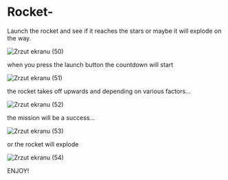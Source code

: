 # Rocket-
 Launch the rocket and see if it reaches the stars or maybe it will explode on the way.

![Zrzut ekranu (50)](https://github.com/Sparrow-90/Rocket-/assets/124800004/27873821-2021-4fb4-b2b1-9f4a29b26c7a)

when you press the launch button the countdown will start

![Zrzut ekranu (51)](https://github.com/Sparrow-90/Rocket-/assets/124800004/281fb394-bb63-4bd3-94db-ebb12d0cc421)


the rocket takes off upwards and depending on various factors...

![Zrzut ekranu (52)](https://github.com/Sparrow-90/Rocket-/assets/124800004/f6b4cc51-b89a-4e94-b5a2-77a474c18ab0)

the mission will be a success...

![Zrzut ekranu (53)](https://github.com/Sparrow-90/Rocket-/assets/124800004/0080a067-dfea-4a7d-aa41-98159c768c07)

or the rocket will explode

![Zrzut ekranu (54)](https://github.com/Sparrow-90/Rocket-/assets/124800004/9e5d26d1-9861-43b2-a0a7-63d12e68e61d)

ENJOY!
